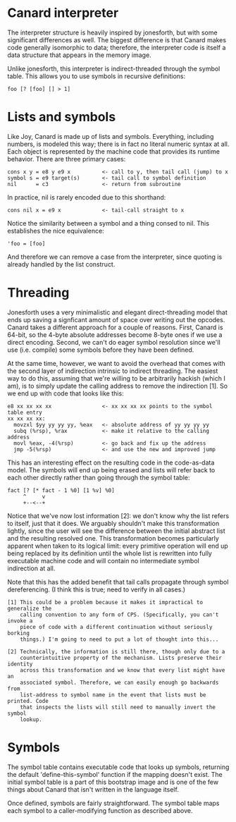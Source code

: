 # Canard interpreter

The interpreter structure is heavily inspired by jonesforth, but with some
significant differences as well. The biggest difference is that Canard makes
code generally isomorphic to data; therefore, the interpreter code is itself a
data structure that appears in the memory image.

Unlike jonesforth, this interpreter is indirect-threaded through the symbol
table. This allows you to use symbols in recursive definitions:

    foo [? [foo] [] > 1]

# Lists and symbols

Like Joy, Canard is made up of lists and symbols. Everything, including numbers,
is modeled this way; there is in fact no literal numeric syntax at all. Each
object is represented by the machine code that provides its runtime behavior.
There are three primary cases:

    cons x y = e8 y e9 x          <- call to y, then tail call (jump) to x
    symbol s = e9 target(s)       <- tail call to symbol definition
    nil      = c3                 <- return from subroutine

In practice, nil is rarely encoded due to this shorthand:

    cons nil x = e9 x             <- tail-call straight to x

Notice the similarity between a symbol and a thing consed to nil. This
establishes the nice equivalence:

    'foo = [foo]

And therefore we can remove a case from the interpreter, since quoting is
already handled by the list construct.

# Threading

Jonesforth uses a very minimalistic and elegant direct-threading model that ends
up saving a signficant amount of space over writing out the opcodes. Canard
takes a different approach for a couple of reasons. First, Canard is 64-bit, so
the 4-byte absolute addresses become 8-byte ones if we use a direct encoding.
Second, we can't do eager symbol resolution since we'll use (i.e. compile) some
symbols before they have been defined.

At the same time, however, we want to avoid the overhead that comes with the
second layer of indirection intrinsic to indirect threading. The easiest way to
do this, assuming that we're willing to be arbitrarily hackish (which I am), is
to simply update the calling address to remove the indirection [1]. So we end up
with code that looks like this:

    e8 xx xx xx xx                <- xx xx xx xx points to the symbol table entry
    xx xx xx xx:
      movzxl $yy yy yy yy, %eax   <- absolute address of yy yy yy yy
      subq (%rsp), %rax           <- make it relative to the calling address
      movl %eax, -4(%rsp)         <- go back and fix up the address
      jmp -5(%rsp)                <- and use the new and improved jump

This has an interesting effect on the resulting code in the code-as-data model.
The symbols will end up being erased and lists will refer back to each other
directly rather than going through the symbol table:

    fact [? [* fact - 1 %0] [1 %v] %0]
         ^     v
         +--<--+

Notice that we've now lost information [2]: we don't know why the list refers to
itself, just that it does. We arguably shouldn't make this transformation
lightly, since the user will see the difference between the initial abstract
list and the resulting resolved one. This transformation becomes particularly
apparent when taken to its logical limit: every primitive operation will end up
being replaced by its definition until the whole list is rewritten into fully
executable machine code and will contain no intermediate symbol indirection at
all.

Note that this has the added benefit that tail calls propagate through symbol
dereferencing. (I think this is true; need to verify in all cases.)

    [1] This could be a problem because it makes it impractical to generalize the
        calling convention to any form of CPS. (Specifically, you can't invoke a
        piece of code with a different continuation without seriously borking
        things.) I'm going to need to put a lot of thought into this...

    [2] Technically, the information is still there, though only due to a
        counterintuitive property of the mechanism. Lists preserve their identity
        across this transformation and we know that every list might have an
        associated symbol. Therefore, we can easily enough go backwards from
        list-address to symbol name in the event that lists must be printed. Code
        that inspects the lists will still need to manually invert the symbol
        lookup.

# Symbols

The symbol table contains executable code that looks up symbols, returning the
default 'define-this-symbol' function if the mapping doesn't exist. The initial
symbol table is a part of this bootstrap image and is one of the few things
about Canard that isn't written in the language itself.

Once defined, symbols are fairly straightforward. The symbol table maps each
symbol to a caller-modifying function as described above.